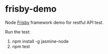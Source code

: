 
frisby-demo
==================

Node [Frisby](https://github.com/vlucas/frisby) framework demo for restful API test.

Run the test:

1.  npm install -g jasmine-node
2.  npm test